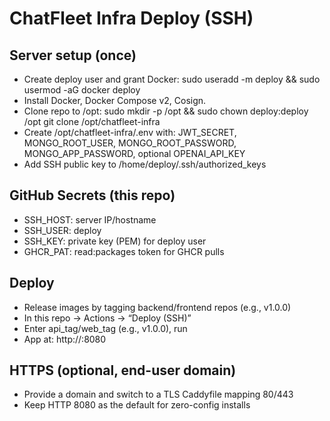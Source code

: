 # ChatFleet Infra Deploy (SSH)

## Server setup (once)
- Create deploy user and grant Docker:
  sudo useradd -m deploy && sudo usermod -aG docker deploy
- Install Docker, Docker Compose v2, Cosign.
- Clone repo to /opt:
  sudo mkdir -p /opt && sudo chown deploy:deploy /opt
  git clone <this-repo-url> /opt/chatfleet-infra
- Create /opt/chatfleet-infra/.env with:
  JWT_SECRET, MONGO_ROOT_USER, MONGO_ROOT_PASSWORD, MONGO_APP_PASSWORD, optional OPENAI_API_KEY
- Add SSH public key to /home/deploy/.ssh/authorized_keys

## GitHub Secrets (this repo)
- SSH_HOST: server IP/hostname
- SSH_USER: deploy
- SSH_KEY: private key (PEM) for deploy user
- GHCR_PAT: read:packages token for GHCR pulls

## Deploy
- Release images by tagging backend/frontend repos (e.g., v1.0.0)
- In this repo → Actions → “Deploy (SSH)”
- Enter api_tag/web_tag (e.g., v1.0.0), run
- App at: http://<server>:8080

## HTTPS (optional, end-user domain)
- Provide a domain and switch to a TLS Caddyfile mapping 80/443
- Keep HTTP 8080 as the default for zero-config installs
